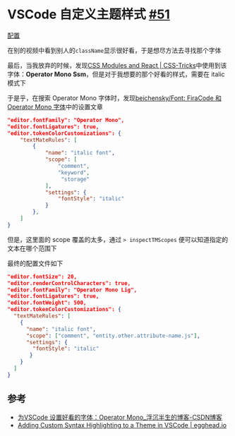 # VSCode 自定义主题样式 [#51](https://github.com/vhxubo/blog/issues/51)

[配置](https://github.com/vhxubo/blog/issues?q=label:配置)

在别的视频中看到别人的`className`显示很好看，于是想尽方法去寻找那个字体

最后，当我放弃的时候，发现[CSS Modules and React | CSS-Tricks](https://css-tricks.com/css-modules-part-3-react/)中使用到该字体：**Operator Mono Ssm**，但是对于我想要的那个好看的样式，需要在 italic 模式下

于是乎，在搜索 Operator Mono 字体时，发现[beichensky/Font: FiraCode 和 Operator Mono 字体](https://github.com/beichensky/Font)中的设置文章

```json
"editor.fontFamily": "Operator Mono",
"editor.fontLigatures": true, 
"editor.tokenColorCustomizations": {
    "textMateRules": [
        {
            "name": "italic font",
            "scope": [
                "comment",
                "keyword",
                 "storage"
            ],
            "settings": {
                "fontStyle": "italic"
            }
        },
    ]
}
```

但是，这里面的 scope 覆盖的太多，通过 `> inspectTMScopes` 便可以知道指定的文本在哪个范围下

最终的配置文件如下

```json
"editor.fontSize": 20,
"editor.renderControlCharacters": true,
"editor.fontFamily": "Operator Mono Lig",
"editor.fontLigatures": true,
"editor.fontWeight": 500,
"editor.tokenColorCustomizations": {
  "textMateRules": [
    {
      "name": "italic font",
      "scope": ["comment", "entity.other.attribute-name.js"],
      "settings": {
        "fontStyle": "italic"
       }
    }
  ]
}
```


## 参考

- [为VSCode 设置好看的字体：Operator Mono_浮沉半生的博客-CSDN博客](https://blog.csdn.net/zgd826237710/article/details/94137781#_19)
- [Adding Custom Syntax Highlighting to a Theme in VSCode | egghead.io](https://egghead.io/lessons/vs-code-adding-custom-syntax-highlighting-to-a-theme-in-vscode)
